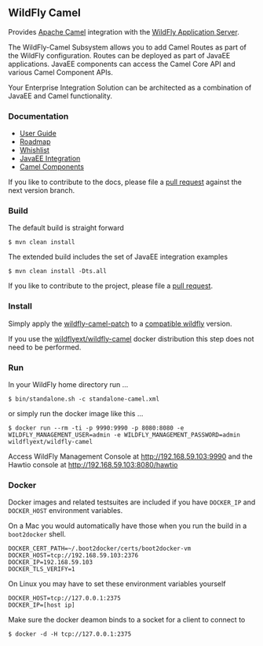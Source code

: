 ## WildFly Camel

Provides [Apache Camel](http://camel.apache.org/) integration with the [WildFly Application Server](http://wildfly.org/).

The WildFly-Camel Subsystem allows you to add Camel Routes as part of the WildFly configuration. Routes can be deployed as part of JavaEE applications. JavaEE components can access the Camel Core API and various Camel Component APIs.

Your Enterprise Integration Solution can be architected as a combination of JavaEE and Camel functionality.

### Documentation

* [User Guide](http://wildflyext.gitbooks.io/wildfly-camel/content/)
* [Roadmap](https://github.com/wildfly-extras/wildfly-camel/wiki/Roadmap)
* [Whishlist](https://github.com/wildfly-extras/wildfly-camel/wiki/Whishlist)
* [JavaEE Integration](http://wildflyext.gitbooks.io/wildfly-camel/content/javaee/README.html)
* [Camel Components](http://wildflyext.gitbooks.io/wildfly-camel/content/components/README.html)

If you like to contribute to the docs, please file a [pull request](https://github.com/wildfly-extras/wildfly-camel-book/branches) against the next version branch.

### Build

The default build is straight forward

```
$ mvn clean install
```

The extended build includes the set of JavaEE integration examples 

```
$ mvn clean install -Dts.all
```

If you like to contribute to the project, please file a [pull request](https://github.com/wildfly-extras/wildfly-camel/pulls).

### Install

Simply apply the [wildfly-camel-patch](https://github.com/wildfly-extras/wildfly-camel/releases) to a [compatible wildfly](http://wildflyext.gitbooks.io/wildfly-camel/content/start/compatibility.html) version.

If you use the [wildflyext/wildfly-camel](https://registry.hub.docker.com/u/wildflyext/wildfly-camel/) docker distribution this step does not need to be performed.

### Run

In your WildFly home directory run ...

```
$ bin/standalone.sh -c standalone-camel.xml
```

or simply run the docker image like this ...

```
$ docker run --rm -ti -p 9990:9990 -p 8080:8080 -e WILDFLY_MANAGEMENT_USER=admin -e WILDFLY_MANAGEMENT_PASSWORD=admin wildflyext/wildfly-camel
```

Access WildFly Management Console at http://192.168.59.103:9990 and the Hawtio console at http://192.168.59.103:8080/hawtio

### Docker 

Docker images and related testsuites are included if you have `DOCKER_IP` and `DOCKER_HOST` environment variables.

On a Mac you would automatically have those when you run the build in a `boot2docker` shell.

```
DOCKER_CERT_PATH=~/.boot2docker/certs/boot2docker-vm
DOCKER_HOST=tcp://192.168.59.103:2376
DOCKER_IP=192.168.59.103
DOCKER_TLS_VERIFY=1
```

On Linux you may have to set these environment variables yourself

```
DOCKER_HOST=tcp://127.0.0.1:2375
DOCKER_IP=[host ip]
```

Make sure the docker deamon binds to a socket for a client to connect to

```
$ docker -d -H tcp://127.0.0.1:2375
```
